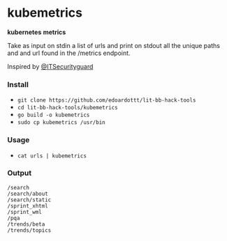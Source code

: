 # kubemetrics

**kubernetes** **metrics** 

Take as input on stdin a list of urls and print on stdout all the unique paths and and url found in the /metrics endpoint.  

Inspired by [@ITSecurityguard](https://twitter.com/ITSecurityguard/status/1510951340763136005) 

### Install

- `git clone https://github.com/edoardottt/lit-bb-hack-tools`
- `cd lit-bb-hack-tools/kubemetrics`
- `go build -o kubemetrics`
- `sudo cp kubemetrics /usr/bin`

### Usage

- `cat urls | kubemetrics`

### Output

```
/search
/search/about
/search/static
/sprint_xhtml
/sprint_wml
/pqa
/trends/beta
/trends/topics
```
